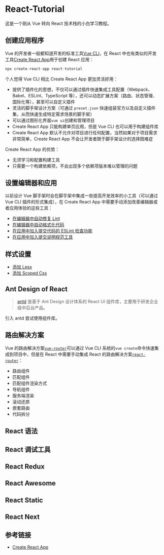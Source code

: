 # React-Tutorial

这是一个刚从 Vue 转向 React 技术栈的小白学习教程。

## 创建应用程序

Vue 的开发者一般都知道开发的标准工具[Vue CLI](https://cli.vuejs.org/zh/)，在 React 中也有类似的开发工具[Create React App](https://www.html.cn/create-react-app/docs/getting-started/)用于创建 React 应用：

```javascript
npx create-react-app react-tutorial
```

个人觉得 Vue CLI 相比 Create React App 更加灵活好用：

- 提供了插件化的思想，不仅可以通过插件快速集成工具配置（Webpack、Babel、ESLint、TypeScript 等），还可以动态扩展方案（路由、状态管理、国际化等），甚至可以自定义插件
- 灵活的脚手架设计方案（可通过 `preset.json` 快速组装官方以及自定义插件集，从而快速生成特定需求场景的脚手架）
- 可以通过图形化界面`vue ui`创建和管理项目
- Create React App 只能构建单页应用，但是 Vue CLI 也可以用于构建组件库
- Create React App 默认不允许对项目进行任何配置，当然如果对于项目需求非常简单，Create React App 不会让开发者限于脚手架设计的选择困难症

Create React App 的优势：

- 无须学习和配置构建工具
- 只需要一个构建依赖项，不会出现多个依赖项版本难以管理的问题

## 设置编辑器和应用

以前设计 Vue 脚手架时会在脚手架中集成一些提高开发效率的小工具（可以通过 Vue CLI 插件的形式集成），在 Create React App 中需要手动添加改善编辑器或者应用体验的这些工具：

- [在编辑器中自动修复 Lint](https://github.com/ziyi2/react-tutorial/blob/master/docs/tools.md#%E5%9C%A8%E7%BC%96%E8%BE%91%E5%99%A8%E4%B8%AD%E8%87%AA%E5%8A%A8%E4%BF%AE%E5%A4%8D-lint)
- [在编辑器中自动格式化代码](https://github.com/ziyi2/react-tutorial/blob/master/docs/tools.md#%E5%9C%A8%E7%BC%96%E8%BE%91%E5%99%A8%E4%B8%AD%E8%87%AA%E5%8A%A8%E6%A0%BC%E5%BC%8F%E5%8C%96%E4%BB%A3%E7%A0%81)
- [在应用中加入提交代码的 ESLint 检查功能](https://github.com/ziyi2/react-tutorial/blob/master/docs/tools.md#%E5%9C%A8%E5%BA%94%E7%94%A8%E4%B8%AD%E5%8A%A0%E5%85%A5%E6%8F%90%E4%BA%A4%E4%BB%A3%E7%A0%81%E7%9A%84-eslint-%E6%A3%80%E6%9F%A5%E5%8A%9F%E8%83%BD)
- [在应用中加入提交说明规范工具](https://github.com/ziyi2/react-tutorial/blob/master/docs/tools.md#%E5%9C%A8%E5%BA%94%E7%94%A8%E4%B8%AD%E5%8A%A0%E5%85%A5%E6%8F%90%E4%BA%A4%E8%AF%B4%E6%98%8E%E8%A7%84%E8%8C%83%E5%B7%A5%E5%85%B7)

## 样式设置

- [添加 Less]()
- [添加 Scoped Css]()

## Ant Design of React

> [antd](https://ant.design/docs/react/introduce-cn) 是基于 Ant Design 设计体系的 React UI 组件库，主要用于研发企业级中后台产品。

引入 antd 尝试使用组件库。

## 路由解决方案

Vue 的路由解决方案[`vue-router`](https://github.com/vuejs/vue-router)可以通过 Vue CLI 系统的`vue create`命令快速集成到项目中，但是在 React 中需要手动集成 React 的路由解决方案[`react-router`](https://github.com/ReactTraining/react-router)：

- 路由组件
- 匹配组件
- 匹配组件渲染方式
- 导航组件
- 服务端渲染
- 滚动还原
- 嵌套路由
- 代码拆分

## React 语法

## React 调试工具

## React Redux

## React Awesome

## React Static

## React Next

## 参考链接

- [Create React App](https://www.html.cn/create-react-app/docs/getting-started/)
